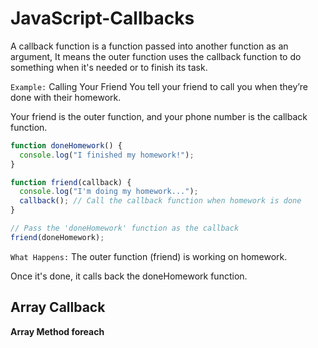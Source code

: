 # JavaScript-Callbacks
A callback function is a function passed into another function as an argument, It means the outer function uses the callback function to do something when it's needed or to finish its task.

```Example:``` Calling Your Friend
You tell your friend to call you when they’re done with their homework.

Your friend is the outer function, and your phone number is the callback function.

```js
function doneHomework() {
  console.log("I finished my homework!");
}

function friend(callback) {
  console.log("I'm doing my homework...");
  callback(); // Call the callback function when homework is done
}

// Pass the 'doneHomework' function as the callback
friend(doneHomework);
```

```What Happens:```
The outer function (friend) is working on homework.

Once it's done, it calls back the doneHomework function.

## Array Callback

**Array Method foreach**
